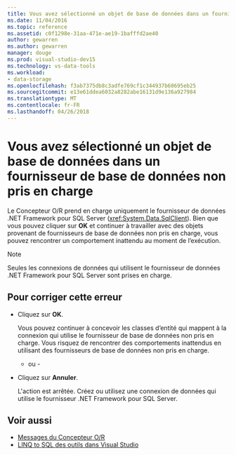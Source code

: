 ```yaml
---
title: Vous avez sélectionné un objet de base de données dans un fournisseur de base de données non pris en charge
ms.date: 11/04/2016
ms.topic: reference
ms.assetid: c0f1298e-31aa-471e-ae19-1bafffd2ae40
author: gewarren
ms.author: gewarren
manager: douge
ms.prod: visual-studio-dev15
ms.technology: vs-data-tools
ms.workload:
- data-storage
ms.openlocfilehash: f3ab7375db8c3adfe769cf1c344937b60695eb25
ms.sourcegitcommit: e13e61ddea6032a8282abe16131d9e136a927984
ms.translationtype: MT
ms.contentlocale: fr-FR
ms.lasthandoff: 04/26/2018
---
```

# <a name="you-have-selected-a-database-object-from-an-unsupported-database-provider"></a>Vous avez sélectionné un objet de base de données dans un fournisseur de base de données non pris en charge

Le Concepteur O/R prend en charge uniquement le fournisseur de données .NET Framework pour SQL Server (<xref:System.Data.SqlClient>). Bien que vous pouvez cliquer sur **OK** et continuer à travailler avec des objets provenant de fournisseurs de base de données non pris en charge, vous pouvez rencontrer un comportement inattendu au moment de l’exécution.

> [!NOTE]
> Seules les connexions de données qui utilisent le fournisseur de données .NET Framework pour SQL Server sont prises en charge.

## <a name="to-correct-this-error"></a>Pour corriger cette erreur

- Cliquez sur **OK**.

   Vous pouvez continuer à concevoir les classes d’entité qui mappent à la connexion qui utilise le fournisseur de base de données non pris en charge. Vous risquez de rencontrer des comportements inattendus en utilisant des fournisseurs de base de données non pris en charge.

    - ou -

- Cliquez sur **Annuler**.

   L'action est arrêtée. Créez ou utilisez une connexion de données qui utilise le fournisseur .NET Framework pour SQL Server.

## <a name="see-also"></a>Voir aussi

- [Messages du Concepteur O/R](../data-tools/o-r-designer-messages.md)
- [LINQ to SQL des outils dans Visual Studio](../data-tools/linq-to-sql-tools-in-visual-studio2.md)